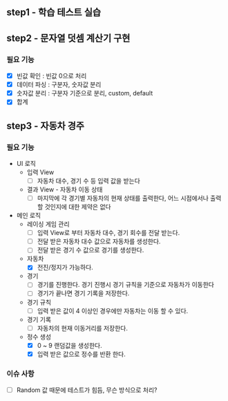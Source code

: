 ## step1 - 학습 테스트 실습

## step2 - 문자열 덧셈 계산기 구현

### 필요 기능
  - [x] 빈값 확인 : 빈값 0으로 처리
  - [x] 데이터 파싱 : 구분자, 숫자값 분리
  - [x] 숫자값 분리 : 구분자 기준으로 분리, custom, default
  - [x] 합계

## step3 - 자동차 경주

### 필요 기능
- UI 로직
  - 입력 View 
    - [ ] 자동차 대수, 경기 수 등 입력 값을 받는다
  - 결과 View - 자동차 이동 상태
    - [ ] 마지막에 각 경기별 자동차의 현재 상태를 출력한다, 어느 시점에서나 출력할 것인지에 대한 제약은 없다
- 메인 로직
  - 레이싱 게임 관리
    - [ ] 입력 View로 부터 자동차 대수, 경기 회수를 전달 받는다.
    - [ ] 전달 받은 자동차 대수 값으로 자동차를 생성한다.
    - [ ] 전달 받은 경기 수 값으로 경기를 생성한다.
  - 자동차
    - [x] 전진/정지가 가능하다.
  - 경기
    - [ ] 경기를 진행한다. 경기 진행시 경기 규칙을 기준으로 자동차가 이동한다
    - [ ] 경기가 끝나면 경기 기록을 저장한다.
  - 경기 규칙
    - [ ] 입력 받은 값이 4 이상인 경우에만 자동차는 이동 할 수 있다.
  - 경기 기록
    - [ ] 자동차의 현재 이동거리를 저장한다.
  - 정수 생성
    - [x] 0 ~ 9 랜덤값을 생성한다.
    - [x] 입력 받은 값으로 정수를 반환 한다.

### 이슈 사항
- [ ] Random 값 때문에 테스트가 힘듬, 무슨 방식으로 처리?
